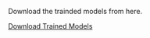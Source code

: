 Download the trainded models from here. 

[Download Trained Models](https://drive.google.com/drive/folders/124nMx_d7lAue9ISU2IVpw2vQ4L9hIZBN?usp=sharing)

